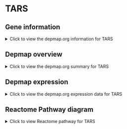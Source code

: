 <h1>TARS</h1>

<h2>Gene information</h2>
<details>
  <summary>Click to view the depmap.org information for TARS</summary>
  <iframe src="https://depmap.org/portal/gene/TARS?tab=about" style="border:none;width:100%;height:800px"></iframe>
</details>

<h2>Depmap overview</h2>
<details>
  <summary>Click to view the depmap.org summary for TARS</summary>
  <iframe src="https://depmap.org/portal/gene/TARS?tab=overview" style="border:none;width:100%;height:800px"></iframe>
</details>

<h2>Depmap expression</h2>
<details>
  <summary>Click to view the depmap.org expression data for TARS</summary>
  <iframe src="https://depmap.org/portal/gene/TARS?tab=characterization" style="border:none;width:100%;height:800px"></iframe>
</details>



<h2>Reactome Pathway diagram</h2>
<details>
  <summary>Click to view Reactome pathway for TARS</summary>
  <p>Cytosolic tRNA aminoacylation</p>
  <iframe src="https://reactome.org/PathwayBrowser/#/R-HSA-379716" style="border:none;width:100%;height:800px"></iframe>
</details>



